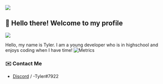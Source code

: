 ![](https://hit.yhype.me/github/profile?user_id=63240641)
## :wave: Hello there! Welcome to my profile
![](https://komarev.com/ghpvc/?username=itstylerrr)

Hello, my name is Tyler. I am a young developer who is in highschool and enjoys coding when I have time!
![Metrics](https://metrics.lecoq.io/itstylerrr?template=classic&languages=1&isocalendar=1&activity=1&pagespeed=1&isocalendar.duration=half-year&languages.limit=8&languages.sections=most-used&languages.colors=github&languages.threshold=0%25&languages.indepth=false&languages.analysis.timeout=15&languages.categories=markup%2C%20programming&languages.recent.categories=markup%2C%20programming&languages.recent.load=300&languages.recent.days=14&activity.limit=5&activity.load=300&activity.days=14&activity.filter=all&activity.visibility=all&activity.timestamps=false&pagespeed.url=https%3A%2F%2Fpogy.xyz&pagespeed.detailed=false&pagespeed.screenshot=false&config.timezone=Asia%2FBeirut)

### ✉️ Contact Me

- [Discord](https://discord.com/users/557016470048210964) / -Tyler#7922
